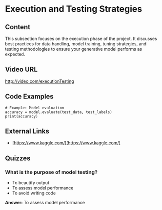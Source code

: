 # Execution and Testing Strategies

## Content

This subsection focuses on the execution phase of the project. It discusses best practices for data handling, model training, tuning strategies, and testing methodologies to ensure your generative model performs as expected.

## Video URL

http://video.com/executionTesting

## Code Examples

```
# Example: Model evaluation
accuracy = model.evaluate(test_data, test_labels)
print(accuracy)

```

## External Links

- [https://www.kaggle.com/](https://www.kaggle.com/)

## Quizzes

### What is the purpose of model testing?

- To beautify output
- To assess model performance
- To avoid writing code

**Answer:** To assess model performance
